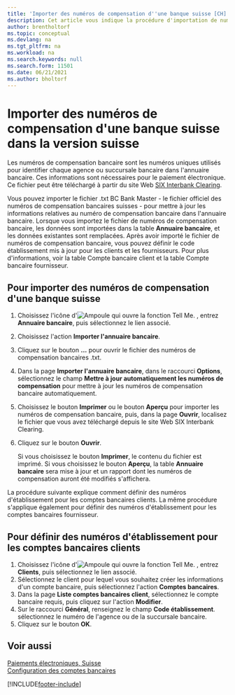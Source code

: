 ```yaml
---
title: 'Importer des numéros de compensation d''une banque suisse [CH]'
description: Cet article vous indique la procédure d'importation de numéros de compensation d'une banque suisse à l'aide de la version suisse de Business Central.
author: brentholtorf
ms.topic: conceptual
ms.devlang: na
ms.tgt_pltfrm: na
ms.workload: na
ms.search.keywords: null
ms.search.form: 11501
ms.date: 06/21/2021
ms.author: bholtorf
---
```

# <a name="import-swiss-bank-clearing-numbers-in-the-swiss-version"></a>Importer des numéros de compensation d'une banque suisse dans la version suisse

Les numéros de compensation bancaire sont les numéros uniques utilisés pour identifier chaque agence ou succursale bancaire dans l'annuaire bancaire. Ces informations sont nécessaires pour le paiement électronique. Ce fichier peut être téléchargé à partir du site Web [SIX Interbank Clearing](https://go.microsoft.com/fwlink/?LinkId=145121).  

Vous pouvez importer le fichier .txt BC Bank Master - le fichier officiel des numéros de compensation bancaires suisses - pour mettre à jour les informations relatives au numéro de compensation bancaire dans l'annuaire bancaire. Lorsque vous importez le fichier de numéros de compensation bancaire, les données sont importées dans la table **Annuaire bancaire**, et les données existantes sont remplacées. Après avoir importé le fichier de numéros de compensation bancaire, vous pouvez définir le code établissement mis à jour pour les clients et les fournisseurs. Pour plus d'informations, voir la table Compte bancaire client et la table Compte bancaire fournisseur.  

## <a name="to-import-swiss-bank-clearing-numbers"></a>Pour importer des numéros de compensation d'une banque suisse

1. Choisissez l'icône d'![Ampoule qui ouvre la fonction Tell Me.](../../media/ui-search/search_small.png "Dites-moi ce que vous voulez faire") , entrez **Annuaire bancaire**, puis sélectionnez le lien associé.  
2. Choisissez l'action **Importer l'annuaire bancaire**.  
3. Cliquez sur le bouton **...** pour ouvrir le fichier des numéros de compensation bancaires .txt.
4. Dans la page **Importer l'annuaire bancaire**, dans le raccourci **Options**, sélectionnez le champ **Mettre à jour automatiquement les numéros de compensation** pour mettre à jour les numéros de compensation bancaire automatiquement.  
5. Choisissez le bouton **Imprimer** ou le bouton **Aperçu** pour importer les numéros de compensation bancaire, puis, dans la page **Ouvrir**, localisez le fichier que vous avez téléchargé depuis le site Web SIX Interbank Clearing.
6. Cliquez sur le bouton **Ouvrir**.  

   Si vous choisissez le bouton **Imprimer**, le contenu du fichier est imprimé. Si vous choisissez le bouton **Aperçu**, la table **Annuaire bancaire** sera mise à jour et un rapport dont les numéros de compensation auront été modifiés s'affichera.  

La procédure suivante explique comment définir des numéros d'établissement pour les comptes bancaires clients. La même procédure s'applique également pour définir des numéros d'établissement pour les comptes bancaires fournisseur.  

## <a name="to-define-bank-branch-numbers-for-customer-bank-accounts"></a>Pour définir des numéros d'établissement pour les comptes bancaires clients

1. Choisissez l'icône d'![Ampoule qui ouvre la fonction Tell Me.](../../media/ui-search/search_small.png "Dites-moi ce que vous voulez faire") , entrez **Clients**, puis sélectionnez le lien associé.  
2. Sélectionnez le client pour lequel vous souhaitez créer les informations d'un compte bancaire, puis sélectionnez l'action **Comptes bancaires**.  
3. Dans la page **Liste comptes bancaires client**, sélectionnez le compte bancaire requis, puis cliquez sur l'action **Modifier**.  
4. Sur le raccourci **Général**, renseignez le champ **Code établissement**. sélectionnez le numéro de l'agence ou de la succursale bancaire.  
5. Cliquez sur le bouton **OK**.  

## <a name="see-also"></a>Voir aussi

[Paiements électroniques, Suisse](swiss-electronic-payments.md)  
[Configuration des comptes bancaires](../../bank-how-setup-bank-accounts.md)

[!INCLUDE[footer-include](../../includes/footer-banner.md)]
